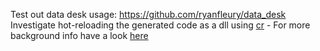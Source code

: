 Test out data desk usage: https://github.com/ryanfleury/data_desk
Investigate hot-reloading the generated code as a dll using [cr](https://github.com/fungos/cr)
    - For more background info have a look [here](https://fungos.github.io/cr-simple-c-hot-reload/)